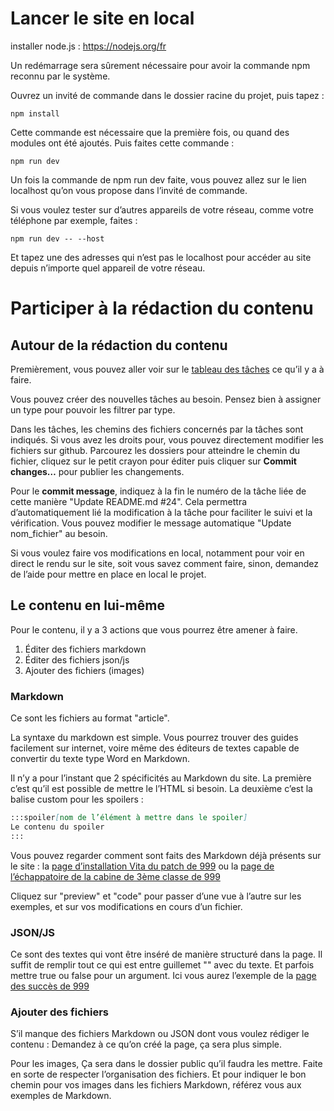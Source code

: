 # Lancer le site en local

installer node.js : https://nodejs.org/fr

Un redémarrage sera sûrement nécessaire pour avoir la commande npm reconnu par le système.

Ouvrez un invité de commande dans le dossier racine du projet, puis tapez :

    npm install

Cette commande est nécessaire que la première fois, ou quand des modules ont été ajoutés. Puis faites cette commande :

    npm run dev

Un fois la commande de npm run dev faite, vous pouvez allez sur le lien localhost qu’on vous propose dans l’invité de commande.

Si vous voulez tester sur d’autres appareils de votre réseau, comme votre téléphone par exemple, faites :

    npm run dev -- --host

Et tapez une des adresses qui n’est pas le localhost pour accéder au site depuis n’importe quel appareil de votre réseau.

# Participer à la rédaction du contenu

## Autour de la rédaction du contenu

Premièrement, vous pouvez aller voir sur le [tableau des tâches](https://github.com/orgs/DreamTrad/projects/3) ce qu’il y a à faire.

Vous pouvez créer des nouvelles tâches au besoin. Pensez bien à assigner un type pour pouvoir les filtrer par type.

Dans les tâches, les chemins des fichiers concernés par la tâches sont indiqués. Si vous avez les droits pour, vous pouvez directement modifier les fichiers sur github. Parcourez les dossiers pour atteindre le chemin du fichier, cliquez sur le petit crayon pour éditer puis cliquer sur **Commit changes…** pour publier les changements.

Pour le **commit message**, indiquez à la fin le numéro de la tâche liée de cette manière "Update README.md #24". Cela permettra d’automatiquement lié la modification à la tâche pour faciliter le suivi et la vérification. Vous pouvez modifier le message automatique "Update nom_fichier" au besoin.

Si vous voulez faire vos modifications en local, notamment pour voir en direct le rendu sur le site, soit vous savez comment faire, sinon, demandez de l’aide pour mettre en place en local le projet.

## Le contenu en lui-même

Pour le contenu, il y a 3 actions que vous pourrez être amener à faire.
1. Éditer des fichiers markdown
2. Éditer des fichiers json/js
3. Ajouter des fichiers (images)

### Markdown

Ce sont les fichiers au format "article".

La syntaxe du markdown est simple. Vous pourrez trouver des guides facilement sur internet, voire même des éditeurs de textes capable de convertir du texte type Word en Markdown.

Il n’y a pour l’instant que 2 spécificités au Markdown du site. La première c’est qu’il est possible de mettre le l’HTML si besoin. La deuxième c’est la balise custom pour les spoilers :

```markdown
:::spoiler[nom de l’élément à mettre dans le spoiler]
Le contenu du spoiler
:::
```

Vous pouvez regarder comment sont faits des Markdown déjà présents sur le site : la [page d’installation Vita du patch de 999](https://github.com/DreamTrad/dreamtrad-web/blob/contenu/src/data/jeu/999/jeufr/installation/psvita.md) ou la [page de l’échappatoire de la cabine de 3ème classe de 999](https://github.com/DreamTrad/dreamtrad-web/blob/contenu/src/data/jeu/999/guide/echappatoires/cabine_de_3eme_classe.md)

Cliquez sur "preview" et "code" pour passer d’une vue à l’autre sur les exemples, et sur vos modifications en cours d’un fichier.

### JSON/JS

Ce sont des textes qui vont être inséré de manière structuré dans la page.
Il suffit de remplir tout ce qui est entre guillemet "" avec du texte. Et parfois mettre true ou false pour un argument.
Ici vous aurez l’exemple de la [page des succès de 999](https://github.com/DreamTrad/dreamtrad-web/blob/contenu/src/data/jeu/999/guide/achievements.js)

### Ajouter des fichiers

S’il manque des fichiers Markdown ou JSON dont vous voulez rédiger le contenu : Demandez à ce qu’on créé la page, ça sera plus simple.

Pour les images, Ça sera dans le dossier public qu’il faudra les mettre. Faite en sorte de respecter l’organisation des fichiers. Et pour indiquer le bon chemin pour vos images dans les fichiers Markdown, référez vous aux exemples de Markdown.

